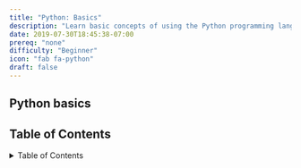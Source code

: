 ```yaml
---
title: "Python: Basics"
description: "Learn basic concepts of using the Python programming language"
date: 2019-07-30T18:45:38-07:00
prereq: "none"
difficulty: "Beginner"
icon: "fab fa-python"
draft: false
---
```


## Python basics

## Table of Contents

<details close>
<summary>Table of Contents</summary>
{{% children %}}
</details>